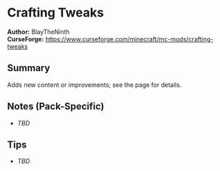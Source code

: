 # Crafting Tweaks

**Author:** BlayTheNinth  
**CurseForge:** https://www.curseforge.com/minecraft/mc-mods/crafting-tweaks

## Summary
Adds new content or improvements; see the page for details.

## Notes (Pack-Specific)
- _TBD_

## Tips
- _TBD_

